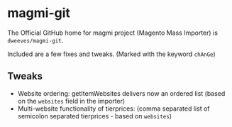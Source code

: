 magmi-git
=========

The Official GitHub home for magmi  project (Magento Mass Importer) is `dweeves/magmi-git`.

Included are a few fixes and tweaks. (Marked with the keyword `chAnGe`)

Tweaks
------

* Website ordering: getItemWebsites delivers now an ordered list (based on the `websites` field in the importer)
* Multi-website functionality of tierprices: (comma separated list of semicolon separated tierprices - based on `websites`)
